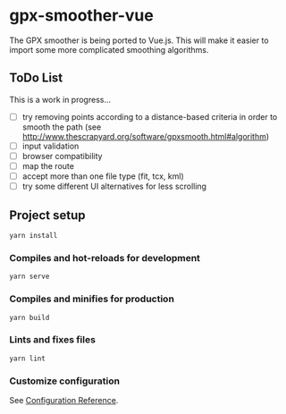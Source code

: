 # gpx-smoother-vue

The GPX smoother is being ported to Vue.js.  This will make it easier to import some more complicated smoothing algorithms.

## ToDo List

This is a work in progress...
- [ ] try removing points according to a distance-based criteria in order to smooth the path (see http://www.thescrapyard.org/software/gpxsmooth.html#algorithm)
- [ ] input validation
- [ ] browser compatibility
- [ ] map the route
- [ ] accept more than one file type (fit, tcx, kml)
- [ ] try some different UI alternatives for less scrolling 

## Project setup
```
yarn install
```

### Compiles and hot-reloads for development
```
yarn serve
```

### Compiles and minifies for production
```
yarn build
```

### Lints and fixes files
```
yarn lint
```

### Customize configuration
See [Configuration Reference](https://cli.vuejs.org/config/).

